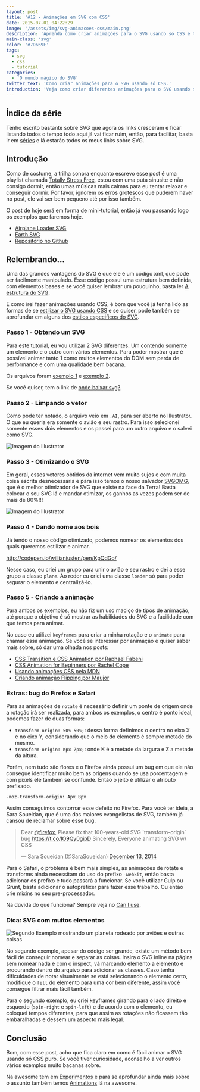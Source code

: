 ```yaml
---
layout: post
title: '#12 - Animações em SVG com CSS'
date: 2015-07-01 04:22:29
image: '/assets/img/svg-animacoes-css/main.png'
description: 'Aprenda como criar animações para o SVG usando só CSS e tenha um site leve e bonito.'
main-class: 'svg'
color: '#7D669E'
tags:
  - svg
  - css
  - tutorial
categories:
  - 'O mundo mágico do SVG'
twitter_text: 'Como criar animações para o SVG usando só CSS.'
introduction: 'Veja como criar diferentes animações para o SVG usando só CSS3. E já saia criando loaders e outras coisas mais.'
---
```


## Índice da série

Tenho escrito bastante sobre SVG que agora os links cresceram e ficar listando todos o tempo todo aqui já vai ficar ruim, então, para facilitar, basta ir em [séries](https://willianjusten.com.br/series/) e lá estarão todos os meus links sobre SVG.

## Introdução

Como de costume, a trilha sonora enquanto escrevo esse post é uma playlist chamada [Totally Stress Free](https://open.spotify.com/playlist/37i9dQZF1DWT7XSlwvR1ar?si=Msf4R5xgSxyBqfCxDb5rzQ), estou com uma puta sinusite e não consigo dormir, então umas músicas mais calmas para eu tentar relaxar e conseguir dormir. Por favor, ignorem os erros grotescos que puderem haver no post, ele vai ser bem pequeno até por isso também.

O post de hoje será em forma de mini-tutorial, então já vou passando logo os exemplos que faremos hoje.

- [Airplane Loader SVG](https://willianjusten.github.io/svg-animation-css/loader.html)
- [Earth SVG](https://willianjusten.com.br/svg-animation-css/)
- [Repositório no Github](https://github.com/willianjusten/svg-animation-css)

## Relembrando...

Uma das grandes vantagens do SVG é que ele é um código xml, que pode ser facilmente manipulado. Esse código possui uma estrutura bem definida, com elementos bases e se você quiser lembrar um pouquinho, basta ler [A estrutura do SVG](https://willianjusten.com.br/a-estrutura-do-svg/).

E como irei fazer animações usando CSS, é bom que você já tenha lido as formas de se [estilizar o SVG usando CSS](https://willianjusten.com.br/estilizando-svg-com-css-parte-1/) e se quiser, pode também se aprofundar em alguns dos [estilos especificos do SVG](https://willianjusten.com.br/estilizando-svg-com-css-parte-2/).

### Passo 1 - Obtendo um SVG

Para este tutorial, eu vou utilizar 2 SVG diferentes. Um contendo somente um elemento e o outro com vários elementos. Para poder mostrar que é possível animar tanto 1 como muitos elementos do DOM sem perda de performance e com uma qualidade bem bacana.

Os arquivos foram [exemplo 1](http://www.freepik.com/free-vector/airplane-vector-template-free_714802.htm) e [exemplo 2](http://www.freepik.com/free-vector/world-travel-vector-free-template_714008.htm).

Se você quiser, tem o link de [onde baixar svg?](https://willianjusten.com.br/onde-baixar-svg/).

### Passo 2 - Limpando o vetor

Como pode ter notado, o arquivo veio em `.AI`, para ser aberto no Illustrator. O que eu queria era somente o avião e seu rastro. Para isso selecionei somente esses dois elementos e os passei para um outro arquivo e o salvei como SVG.

![Imagem do Illustrator](/assets/img/svg-animacoes-css/illustrator.png)

### Passo 3 - Otimizando o SVG

Em geral, esses vetores obtidos da internet vem muito sujos e com muita coisa escrita desnecessária e para isso temos o nosso salvador [SVGOMG](https://jakearchibald.github.io/svgomg/), que é o melhor otimizador de SVG que existe na face da Terra! Basta colocar o seu SVG lá e mandar otimizar, os ganhos as vezes podem ser de mais de 80%!!!

![Imagem do Illustrator](/assets/img/svg-animacoes-css/svgomg.png)

### Passo 4 - Dando nome aos bois

Já tendo o nosso código otimizado, podemos nomear os elementos dos quais queremos estilizar e animar.

http://codepen.io/willianjusten/pen/KpQdGo/

Nesse caso, eu criei um grupo para unir o avião e seu rastro e dei a esse grupo a classe `plane`. Ao redor eu criei uma classe `loader` só para poder segurar o elemento e centralizá-lo.

### Passo 5 - Criando a animação

Para ambos os exemplos, eu não fiz um uso maciço de tipos de animação, até porque o objetivo é só mostrar as habilidades do SVG e a facilidade com que temos para animar.

No caso eu utilizei `keyframes` para criar a minha rotação e o `animate` para chamar essa animação. Se você se interessar por animação e quiser saber mais sobre, só dar uma olhada nos posts:

- [CSS Transition e CSS Animation por Raphael Fabeni](https://tableless.com.br/transition-e-animation/)
- [CSS Animation for Beginners por Rachel Cope](https://robots.thoughtbot.com/css-animation-for-beginners)
- [Usando animações CSS pela MDN](https://developer.mozilla.org/pt-BR/docs/CSS/Using_CSS_animations)
- [Criando animação Flipping por Maujor](http://www.maujor.com/tutorial/criando-animacao-flipping-com-css.php)

### Extras: bug do Firefox e Safari

Para as animações de `rotate` é necessário definir um ponte de origem onde a rotação irá ser realizada, para ambos os exemplos, o centro é ponto ideal, podemos fazer de duas formas:

- `transform-origin: 50% 50%;`: dessa forma definimos o centro no eixo X e no eixo Y, considerando que o meio do elemento é sempre metade do mesmo.
- `transform-origin: Kpx Zpx;`: onde K é a metade da largura e Z a metade da altura.

Porém, nem tudo são flores e o Firefox ainda possui um bug em que ele não consegue identificar muito bem as origens quando se usa porcentagem e com pixels ele também se confunde. Então o jeito é utilizar o atributo prefixado.

`-moz-transform-origin: Apx Bpx`

Assim conseguimos contornar esse defeito no Firefox. Para você ter ideia, a Sara Soueidan, que é uma das maiores evangelistas de SVG, também já cansou de reclamar sobre esse bug.

<p><blockquote class="twitter-tweet" lang="en"><p lang="en" dir="ltr">Dear <a href="https://twitter.com/firefox">@firefox</a>,&#10;&#10;Please fix that 100-years-old SVG `transform-origin` bug <a href="https://t.co/IO9Qy0gipD">https://t.co/IO9Qy0gipD</a>&#10;&#10;Sincerely,&#10;Everyone animating SVG w/ CSS</p>&mdash; Sara Soueidan (@SaraSoueidan) <a href="https://twitter.com/SaraSoueidan/status/543789877767061504">December 13, 2014</a></blockquote></p>
<script src="//platform.twitter.com/widgets.js" charset="utf-8"></script>

Para o Safari, o problema é bem mais simples, as animações de rotate e transforms ainda necessitam do uso do prefixo `-webkit`, então basta adicionar os prefixo e tudo passará a funcionar. Se você utilizar Gulp ou Grunt, basta adicionar o autoprefixer para fazer esse trabalho. Ou então crie mixins no seu pre-processador.

Na dúvida do que funciona? Sempre veja no [Can I use](http://caniuse.com/).

### Dica: SVG com muitos elementos

![Segundo Exemplo mostrando um planeta rodeado por aviões e outras coisas](/assets/img/svg-animacoes-css/segundo-exemplo.png)

No segundo exemplo, apesar do código ser grande, existe um método bem fácil de conseguir nomear e separar as coisas. Insira o SVG inline na página sem nomear nada e com o inspect, vá marcando elemento a elemento e procurando dentro do arquivo para adicionar as classes. Caso tenha dificuldades de notar visualmente se está selecionando o elemento certo, modifique o `fill` do elemento para uma cor bem diferente, assim você consegue filtrar mais fácil também.

Para o segundo exemplo, eu criei keyframes girando para o lado direito e esquerdo (`spin-right` e `spin-left`) e de acordo com o elemento, eu coloquei tempos diferentes, para que assim as rotações não ficassem tão embaralhadas e dessem um aspecto mais legal.

## Conclusão

Bom, com esse post, acho que fica claro em como é fácil animar o SVG usando só CSS puro. Se você tiver curiosidade, aconselho a ver outros vários exemplos muito bacanas sobre.

Na awesome tem em [Experimentos](https://github.com/willianjusten/awesome-svg/blob/master/topics/Experiments.md) e para se aprofundar ainda mais sobre o assunto também temos [Animations](https://github.com/willianjusten/awesome-svg/blob/master/topics/Animation.md) lá na awesome.
